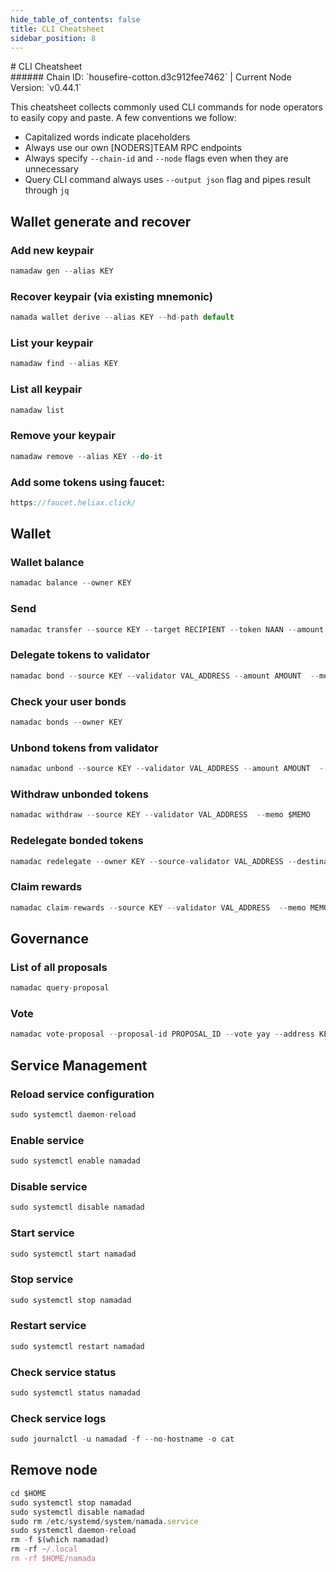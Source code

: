 ```yaml
---
hide_table_of_contents: false
title: CLI Cheatsheet
sidebar_position: 8
---
```


<div class="h1-with-icon icon-namada">
# CLI Cheatsheet
</div>
###### Chain ID: `housefire-cotton.d3c912fee7462` | Current Node Version: `v0.44.1`

This cheatsheet collects commonly used CLI commands for node operators to easily copy and paste. A few conventions we follow:

- Capitalized words indicate placeholders
- Always use our own [NODERS]TEAM RPC endpoints
- Always specify `--chain-id` and `--node` flags even when they are unnecessary
- Query CLI command always uses `--output json` flag and pipes result through `jq`

## Wallet generate and recover
### Add new keypair
```js
namadaw gen --alias KEY
```

### Recover keypair (via existing mnemonic)
```js
namada wallet derive --alias KEY --hd-path default
```

### List your keypair
```js
namadaw find --alias KEY
```

### List all keypair
```js
namadaw list
```

### Remove your keypair
```js
namadaw remove --alias KEY --do-it
```

### Add some tokens using faucet:
```js
https://faucet.heliax.click/
```

## Wallet
### Wallet balance
```js
namadac balance --owner KEY
```

### Send
```js
namadac transfer --source KEY --target RECIPIENT --token NAAN --amount AMOUNT --signing-keys KEY --memo MEMO
```

### Delegate tokens to validator
```js
namadac bond --source KEY --validator VAL_ADDRESS --amount AMOUNT  --memo MEMO
```

### Check your user bonds
```js
namadac bonds --owner KEY
```

### Unbond tokens from validator
```js
namadac unbond --source KEY --validator VAL_ADDRESS --amount AMOUNT  --memo $MEMO
```

### Withdraw unbonded tokens
```js
namadac withdraw --source KEY --validator VAL_ADDRESS  --memo $MEMO
```

### Redelegate bonded tokens
```js
namadac redelegate --owner KEY --source-validator VAL_ADDRESS --destination-validator DESSTINATION_VAL_ADDRESS --amount AMOUNT  --memo MEMO
```

### Claim rewards
```js
namadac claim-rewards --source KEY --validator VAL_ADDRESS  --memo MEMO
```

## Governance
### List of all proposals
```js
namadac query-proposal
```
### Vote
```js
namadac vote-proposal --proposal-id PROPOSAL_ID --vote yay --address KEY --signing-keys KEY --memo MEMO
```

## Service Management
### Reload service configuration
```js
sudo systemctl daemon-reload
```

### Enable service
```js
sudo systemctl enable namadad
```

### Disable service
```js
sudo systemctl disable namadad
```

### Start service
```js
sudo systemctl start namadad
```

### Stop service
```js
sudo systemctl stop namadad
```

### Restart service
```js
sudo systemctl restart namadad
```

### Check service status
```js
sudo systemctl status namadad
```

### Check service logs
```js
sudo journalctl -u namadad -f --no-hostname -o cat
```

## Remove node
```js
cd $HOME
sudo systemctl stop namadad
sudo systemctl disable namadad
sudo rm /etc/systemd/system/namada.service
sudo systemctl daemon-reload
rm -f $(which namadad)
rm -rf ~/.local
rm -rf $HOME/namada
```